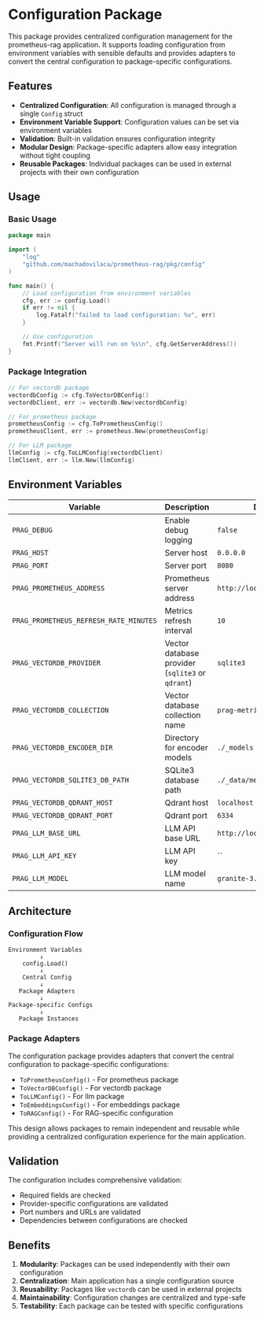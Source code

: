 # Configuration Package

This package provides centralized configuration management for the prometheus-rag application. It supports loading configuration from environment variables with sensible defaults and provides adapters to convert the central configuration to package-specific configurations.

## Features

- **Centralized Configuration**: All configuration is managed through a single `Config` struct
- **Environment Variable Support**: Configuration values can be set via environment variables
- **Validation**: Built-in validation ensures configuration integrity
- **Modular Design**: Package-specific adapters allow easy integration without tight coupling
- **Reusable Packages**: Individual packages can be used in external projects with their own configuration

## Usage

### Basic Usage

```go
package main

import (
    "log"
    "github.com/machadovilaca/prometheus-rag/pkg/config"
)

func main() {
    // Load configuration from environment variables
    cfg, err := config.Load()
    if err != nil {
        log.Fatalf("failed to load configuration: %v", err)
    }

    // Use configuration
    fmt.Printf("Server will run on %s\n", cfg.GetServerAddress())
}
```

### Package Integration

```go
// For vectordb package
vectordbConfig := cfg.ToVectorDBConfig()
vectordbClient, err := vectordb.New(vectordbConfig)

// For prometheus package
prometheusConfig := cfg.ToPrometheusConfig()
prometheusClient, err := prometheus.New(prometheusConfig)

// For LLM package
llmConfig := cfg.ToLLMConfig(vectordbClient)
llmClient, err := llm.New(llmConfig)
```

## Environment Variables

| Variable | Description | Default |
|----------|-------------|---------|
| `PRAG_DEBUG` | Enable debug logging | `false` |
| `PRAG_HOST` | Server host | `0.0.0.0` |
| `PRAG_PORT` | Server port | `8080` |
| `PRAG_PROMETHEUS_ADDRESS` | Prometheus server address | `http://localhost:9090` |
| `PRAG_PROMETHEUS_REFRESH_RATE_MINUTES` | Metrics refresh interval | `10` |
| `PRAG_VECTORDB_PROVIDER` | Vector database provider (`sqlite3` or `qdrant`) | `sqlite3` |
| `PRAG_VECTORDB_COLLECTION` | Vector database collection name | `prag-metrics` |
| `PRAG_VECTORDB_ENCODER_DIR` | Directory for encoder models | `./_models` |
| `PRAG_VECTORDB_SQLITE3_DB_PATH` | SQLite3 database path | `./_data/metrics.db` |
| `PRAG_VECTORDB_QDRANT_HOST` | Qdrant host | `localhost` |
| `PRAG_VECTORDB_QDRANT_PORT` | Qdrant port | `6334` |
| `PRAG_LLM_BASE_URL` | LLM API base URL | `http://localhost:1234/v1/` |
| `PRAG_LLM_API_KEY` | LLM API key | `` |
| `PRAG_LLM_MODEL` | LLM model name | `granite-3.1-8b-instruct` |

## Architecture

### Configuration Flow

```
Environment Variables
         ↓
    config.Load()
         ↓
    Central Config
         ↓
   Package Adapters
         ↓
Package-specific Configs
         ↓
   Package Instances
```

### Package Adapters

The configuration package provides adapters that convert the central configuration to package-specific configurations:

- `ToPrometheusConfig()` - For prometheus package
- `ToVectorDBConfig()` - For vectordb package
- `ToLLMConfig()` - For llm package
- `ToEmbeddingsConfig()` - For embeddings package
- `ToRAGConfig()` - For RAG-specific configuration

This design allows packages to remain independent and reusable while providing a centralized configuration experience for the main application.

## Validation

The configuration includes comprehensive validation:

- Required fields are checked
- Provider-specific configurations are validated
- Port numbers and URLs are validated
- Dependencies between configurations are checked

## Benefits

1. **Modularity**: Packages can be used independently with their own configuration
2. **Centralization**: Main application has a single configuration source
3. **Reusability**: Packages like `vectordb` can be used in external projects
4. **Maintainability**: Configuration changes are centralized and type-safe
5. **Testability**: Each package can be tested with specific configurations
